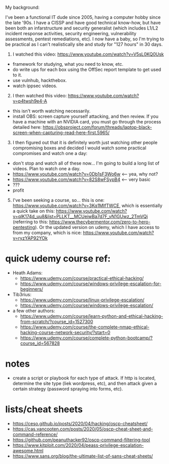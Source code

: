 My background:

I've been a functional IT dude since 2005, having a computer hobby since the late '90s.
I have a CISSP and have good technical know-how, but have been both an infarstructure and security generalist (which includes L1/L2 incident response activities, security engineering, vulnerability assessments, pentest remediations, etc).
I now have a baby, so I'm trying to be practical as I can't realistically site and study for "127 hours" in 30 days.


1. I watched this video: https://www.youtube.com/watch?v=V5sL0KQ0Usk

* framework for studying, what you need to know, etc.
* do write ups for each box using the OffSec report template to get used to it.
* use vulnhub, hackthebox.
* watch ippsec videos.
 
2. I then watched this video: https://www.youtube.com/watch?v=p4twsh9e4-A

* this isn't worth watching necessarily.
* install OBS: screen capture yourself attacking, and then review.  If you have a machine with an NVIDIA card, you must go through the process detailed here: https://obsproject.com/forum/threads/laptop-black-screen-when-capturing-read-here-first.5965/

3. I then figured out that it is definitely worth just watching other people compromising boxes and decided I would watch some practical compromises and watch one a day:

* don't stop and watch all of these now... I'm going to build a long list of videos.  Plan to watch one a day.
* https://www.youtube.com/watch?v=0Db1sF3Wo6w <-- yea, why not?
* https://www.youtube.com/watch?v=82S8wFSypB4 <-- very basic
* ???
* profit

5. I've been seeking a course, so... this is one: https://www.youtube.com/watch?v=3Kq1MIfTWCE, which is essentially a quick take on this: https://www.youtube.com/watch?v=qlK174d_uu8&list=PLLKT__MCUeiwBa7d7F_vN1GUwz_2TmVQj (referring to this: https://www.thecybermentor.com/zero-to-hero-pentesting).  Or the updated version on udemy, which I have access to from my company, which is nice: https://www.youtube.com/watch?v=ryzYAP92YOk


# quick udemy course ref:
* Heath Adams:
  * https://www.udemy.com/course/practical-ethical-hacking/
  * https://www.udemy.com/course/windows-privilege-escalation-for-beginners/
* Tib3rius:
  * https://www.udemy.com/course/linux-privilege-escalation/
  * https://www.udemy.com/course/windows-privilege-escalation/
* a few other authors:
  * https://www.udemy.com/course/learn-python-and-ethical-hacking-from-scratch/?course_id=1527300
  * https://www.udemy.com/course/the-complete-nmap-ethical-hacking-course-network-security/?start=0
  * https://www.udemy.com/course/complete-python-bootcamp/?course_id=567828

# notes

* create a script or playbook for each type of attack.  If http is located, determine the site type (liek wordpress, etc), and then attack given a certain strategy (password spraying into forms, etc).

# lists/cheat sheets

* https://ceso.github.io/posts/2020/04/hacking/oscp-cheatsheet/
* https://cas.vancooten.com/posts/2020/05/oscp-cheat-sheet-and-command-reference/
* https://github.com/peanuthacker92/oscp-command-filtering-tool
* https://www.kitploit.com/2020/04/peass-privilege-escalation-awesome.html
* https://www.sans.org/blog/the-ultimate-list-of-sans-cheat-sheets/
